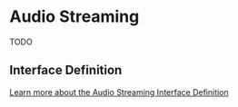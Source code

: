 # Audio Streaming

TODO

## Interface Definition

[Learn more about the Audio Streaming Interface Definition][audiostreaming-interface]

[audiostreaming-interface]: /learn/base-services/audiostreaming/interface